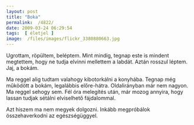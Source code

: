 ```yaml
---
layout: post
title: "Boka"
permalink:  /4822/ 
date: 2009-03-24 06:29:54
tags:  [ életjel ] 
image:  /files/images/flickr_3380880663.jpg 
---
```

Ugrottam, röpültem, beléptem. Mint mindig, tegnap este is mindent megtettem, hogy ne tudja elvinni mellettem a labdát. Aztán rosszul léptem. Jaj, a bokám.

Ma reggel alig tudtam valahogy kibotorkálni a konyhába. Tegnap még működött a bokám, legalábbis előre-hátra. Oldalirányban már nem nagyon. Ma reggel sehogy sem. Fél óra melegítés után, már mozog annyira, hogy lassan tudjak sétálni elviselhető fájdalommal.

Azt hiszem ma nem megyek dolgozni. Inkább megpróbálok összehaverkodni az egészségüggyel.

&nbsp;

